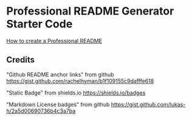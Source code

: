 # Professional README Generator Starter Code

[How to create a Professional README](https://coding-boot-camp.github.io/full-stack/github/professional-readme-guide)


## Credits

"Github README anchor links" from github
https://gist.github.com/rachelhyman/b1f109155c9dafffe618

"Static Badge" from shields.io
https://shields.io/badges

"Markdown License badges" from github
https://gist.github.com/lukas-h/2a5d00690736b4c3a7ba
